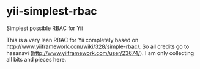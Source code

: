yii-simplest-rbac
=================

Simplest possible RBAC for Yii

This is a very lean RBAC for Yii completely based on http://www.yiiframework.com/wiki/328/simple-rbac/. So all credits go to hasanavi (http://www.yiiframework.com/user/23674/). 
I am only collecting all bits and pieces here.
